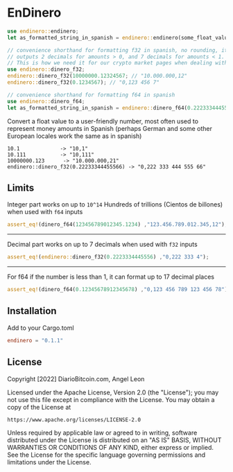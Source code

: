 # EnDinero

```rust
use endinero::endinero;
let as_formatted_string_in_spanish = endinero::endinero(some_float_value, max_decimals, '.', ',', ' ');
```

```rust
// convenience shorthand for formatting f32 in spanish, no rounding, it will truncate the decimals we don't want
// outputs 2 decimals for amounts > 0, and 7 decimals for amounts < 1.
// This is how we need it for our crypto market pages when dealing with some crapcoins that trade in very small amounts
use endinero::dinero_f32;
endinero::dinero_f32(10000000.12324567; // "10.000.000,12"
endinero::dinero_f32(0.1234567); // "0,123 456 7"
```

```rust
// convenience shorthand for formatting f64 in spanish
use endinero::dinero_f64;
let as_formatted_string_in_spanish = endinero::dinero_f64(0.22233344455566); // "0,222 333 444 555 66"
```

Convert a float value to a user-friendly number, most often used to represent money amounts in Spanish (perhaps German and some other European locales work the same as in spanish)

```
10.1             -> "10,1"
10.111           -> "10,111"
10000000.123      -> "10.000.000,21"
endinero::dinero_f32(0.22233344455566) -> "0,222 333 444 555 66"
```

## Limits

Integer part works on up to `10^14` Hundreds of trillions (Cientos de billones) when used with `f64` inputs 

```rust
assert_eq!(dinero_f64(123456789012345.1234) ,"123.456.789.012.345,12");
```

<hr>

Decimal part works on up to 7 decimals when used with `f32` inputs

```rust
assert_eq!(endinero::dinero_f32(0.2223334445556) ,"0,222 333 4");
```

<hr>

For f64 if the number is less than 1, it can format up to 17 decimal places
```rust
assert_eq!(dinero_f64(0.12345678912345678) ,"0,123 456 789 123 456 78");
```

## Installation

Add to your Cargo.toml
```toml
endinero = "0.1.1"
```

## License
Copyright [2022] DiarioBitcoin.com, Angel Leon

Licensed under the Apache License, Version 2.0 (the "License");
you may not use this file except in compliance with the License.
You may obtain a copy of the License at

    https://www.apache.org/licenses/LICENSE-2.0

Unless required by applicable law or agreed to in writing, software
distributed under the License is distributed on an "AS IS" BASIS,
WITHOUT WARRANTIES OR CONDITIONS OF ANY KIND, either express or implied.
See the License for the specific language governing permissions and
limitations under the License.
